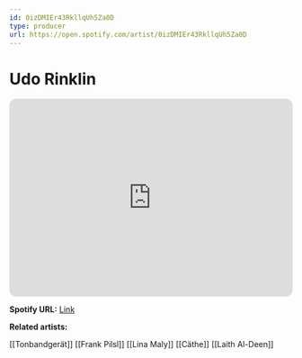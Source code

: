 ```yaml
---
id: 0izDMIEr43RkllqUh5Za0D
type: producer
url: https://open.spotify.com/artist/0izDMIEr43RkllqUh5Za0D
---
```

# Udo Rinklin

<iframe style="border-radius:12px" src="https://open.spotify.com/embed/artist/0izDMIEr43RkllqUh5Za0D" width="100%" height="352" frameBorder="0" allowfullscreen="" allow="autoplay; clipboard-write; encrypted-media; fullscreen; picture-in-picture" loading="lazy"></iframe>

**Spotify URL:** [Link](https://open.spotify.com/artist/0izDMIEr43RkllqUh5Za0D)

**Related artists:**

[[Tonbandgerät]]
[[Frank Pilsl]]
[[Lina Maly]]
[[Cäthe]]
[[Laith Al-Deen]]
